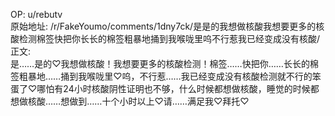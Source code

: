 
OP: u/rebutv  
原始地址: /r/FakeYoumo/comments/1dny7ck/是是的我想做核酸我想要更多的核酸检测棉签快把你长长的棉签粗暴地捅到我喉咙里呜不行惹我已经变成没有核酸/  
正文:  
是……是的♡我想做核酸！我想要更多的核酸检测！棉签……快把你……长长的棉签粗暴地……捅到我喉咙里♡呜，不行惹……我已经变成没有核酸检测就不行的笨蛋了♡哪怕有24小时核酸阴性证明也不够，什么时候都想做核酸，睡觉的时候都想做核酸……想做到……十个小时以上♡请……满足我♡拜托♡  

